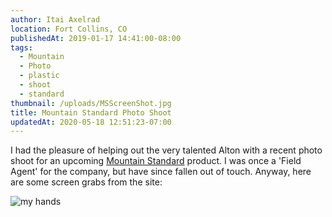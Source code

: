 ```yaml
---
author: Itai Axelrad
location: Fort Collins, CO
publishedAt: 2019-01-17 14:41:00-08:00
tags:
  - Mountain
  - Photo
  - plastic
  - shoot
  - standard
thumbnail: /uploads/MSScreenShot.jpg
title: Mountain Standard Photo Shoot
updatedAt: 2020-05-18 12:51:23-07:00
---
```


I had the pleasure of helping out the very talented Alton with a recent photo shoot for an upcoming [Mountain Standard](https://mountainstandard.com/) product. I was once a 'Field Agent' for the company, but have since fallen out of touch. Anyway, here are some screen grabs from the site:

![my hands](/uploads/MSScreenShot.jpg)

